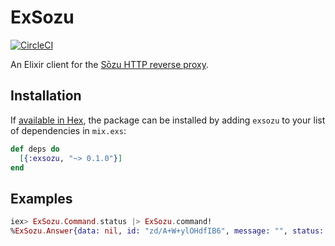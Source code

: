# ExSozu

[![CircleCI](https://circleci.com/gh/evuez/exsozu.svg?style=svg)](https://circleci.com/gh/evuez/exsozu)

An Elixir client for the [Sōzu HTTP reverse proxy](https://github.com/sozu-proxy/sozu).

## Installation

If [available in Hex](https://hex.pm/docs/publish), the package can be installed
by adding `exsozu` to your list of dependencies in `mix.exs`:

```elixir
def deps do
  [{:exsozu, "~> 0.1.0"}]
end
```

## Examples

```elixir
iex> ExSozu.Command.status |> ExSozu.command!
%ExSozu.Answer{data: nil, id: "zd/A+W+ylOHdfIB6", message: "", status: "OK"}
```
